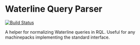 # Waterline Query Parser

[![Build Status](https://travis-ci.org/particlebanana/machinepack-waterline-query-parser.svg?branch=master)](https://travis-ci.org/particlebanana/machinepack-waterline-query-parser)

A helper for normalizing Waterline queries in RQL. Useful for any machinepacks
implementing the standard interface.
